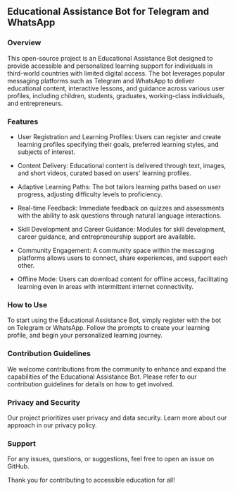 
## Educational Assistance Bot for Telegram and WhatsApp
### Overview
This open-source project is an Educational Assistance Bot designed to provide accessible and personalized learning support for individuals in third-world countries with limited digital access. The bot leverages popular messaging platforms such as Telegram and WhatsApp to deliver educational content, interactive lessons, and guidance across various user profiles, including children, students, graduates, working-class individuals, and entrepreneurs.

### Features
- User Registration and Learning Profiles: Users can register and create learning profiles specifying their goals, preferred learning styles, and subjects of interest.

- Content Delivery: Educational content is delivered through text, images, and short videos, curated based on users' learning profiles.

- Adaptive Learning Paths: The bot tailors learning paths based on user progress, adjusting difficulty levels to proficiency.

- Real-time Feedback: Immediate feedback on quizzes and assessments with the ability to ask questions through natural language interactions.

- Skill Development and Career Guidance: Modules for skill development, career guidance, and entrepreneurship support are available.

- Community Engagement: A community space within the messaging platforms allows users to connect, share experiences, and support each other.

- Offline Mode: Users can download content for offline access, facilitating learning even in areas with intermittent internet connectivity.

### How to Use
To start using the Educational Assistance Bot, simply register with the bot on Telegram or WhatsApp. Follow the prompts to create your learning profile, and begin your personalized learning journey.

### Contribution Guidelines
We welcome contributions from the community to enhance and expand the capabilities of the Educational Assistance Bot. Please refer to our contribution guidelines for details on how to get involved.

### Privacy and Security
Our project prioritizes user privacy and data security. Learn more about our approach in our privacy policy.

### Support
For any issues, questions, or suggestions, feel free to open an issue on GitHub.

Thank you for contributing to accessible education for all!